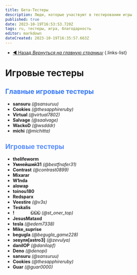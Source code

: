 ```yaml
---
title: Бета-Тестеры
description: Люди, которые участвуют в тестировании игры
published: true
date: 2023-10-19T16:53:53.720Z
tags: ru, тестеры, игра, благодарность
editor: markdown
dateCreated: 2023-10-19T16:35:57.663Z
---
```


- [:arrow_backward: Назад *Вернуться на главную страницу*](/ru/home)
{.links-list}
# Игровые тестеры
## <font color="#3779f7">Главные игровые тестеры</font>
- **sansuru** *(@sansuruu)*
- **Cookies** *(@thesapphireruby)*
- **Virtual** *(@virtual7802)*
- **Salvage** *(@saalvage)*
- **WackoD** *(@wsdddr)*
- **michi** *(@michitta)*
## <font color="#588dff">Игровые тестеры</font>
- **thelifeworm**
- **Умнейший31** *(@bestfnafer31)*
- **Contrast** *(@contrast0899)*
- **Mixarar**
- **W1nda**
- **alowap**
- **toinou180**
- **Redsparx**
- **Veestire** *(@v3s)*
- **Teskalis**
- **!⠀⠀⠀⠀⠀ඞඞඞ** *(@st_oner_top)*
- **JesusMataxd**
- **tesla** *(@edem7338)*
- **Mike_suprise**
- **begugla** *(@begugla_game228)*
- **зевуля[astro3]** *(@zevulya)*
- **danilOP** *(@danilopf)*
- **Deno** *(@denopi)*
- **sansuru** *(@sansuruu)*
- **Cookies** *(@thesapphireruby)*
- **Guar** *(@guar0000)*